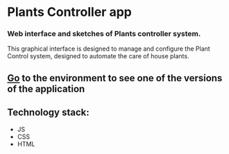 # Plants Controller app
### Web interface and sketches of Plants controller system. 

This graphical interface is designed to manage and configure the Plant Control system, designed to automate the care of house plants. 

## [Go](https://gigabyte1511.github.io/PlantsController/ "Необязательная подсказка") to the environment to see one of the versions of the application

## Technology stack:
* JS
* CSS
* HTML
